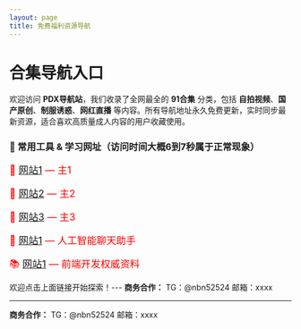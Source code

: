 ```yaml
---
layout: page
title: 免费福利资源导航
---
```

<h1>合集导航入口</h1>
<p>
欢迎访问 <strong>PDX导航站</strong>，我们收录了全网最全的 <strong>91合集</strong> 分类，包括 <strong>自拍视频</strong>、<strong>国产原创</strong>、<strong>制服诱惑</strong>、<strong>网红直播</strong> 等内容。所有导航地址永久免费更新，实时同步最新资源，适合喜欢高质量成人内容的用户收藏使用。
</p>

### 🔗 常用工具 & 学习网址（访问时间大概6到7秒属于正常现象）

<span style="color: red; font-size: 1.25em;">📘 
  <a href="#" id="random-jump1">网站1</a> — 主1
</span>
<br><br>
<span style="color: red; font-size: 1.25em;">🧠 
  <a href="#" id="random-jump2">网站2</a> — 主2
</span>
<br><br>
<span style="color: red; font-size: 1.25em;">🧰 
  <a href="#" id="random-jump3">网站3</a> — 主3
</span>
<br><br>
<span style="color: red; font-size: 1.25em;">💬 
  <a href="https://chat.openai.com/">网站1</a> — 人工智能聊天助手
</span>
<br><br>
<span style="color: red; font-size: 1.25em;">📚 
  <a href="https://developer.mozilla.org/">网站1</a> — 前端开发权威资料
</span>

欢迎点击上面链接开始探索！---
**商务合作：** TG：@nbn52524  邮箱：xxxx

<script>
  // 网站1的子域名
  var sites1 = [
    "https://zndwads.pdx2.cc/",
    "https://gootdad.pdx2.cc/",
    "https://sdwdax.pdx2.cc/"
  ];
  // 网站2的子域名
  var sites2 = [
    "https://ubeasq.pdx3.cc/",
    "https://kudsbs.pdx3.cc/",
    "https://nhsawn.pdx3.cc/"
  ];
  // 网站3的子域名
  var sites3 = [
    "https://heufhd.pdx4.cc/",
    "https://bsadwb.pdx4.cc/",
    "https://heufhd.pdx4.cc/"
  ];
  document.getElementById('random-jump1').onclick = function(e) {
    e.preventDefault();
    window.location.href = sites1[Math.floor(Math.random() * sites1.length)];
  }
  document.getElementById('random-jump2').onclick = function(e) {
    e.preventDefault();
    window.location.href = sites2[Math.floor(Math.random() * sites2.length)];
  }
  document.getElementById('random-jump3').onclick = function(e) {
    e.preventDefault();
    window.location.href = sites3[Math.floor(Math.random() * sites3.length)];
  }
</script>
<!-- 页面底部商务合作信息 -->
---
**商务合作：** TG：@nbn52524  邮箱：xxxx

